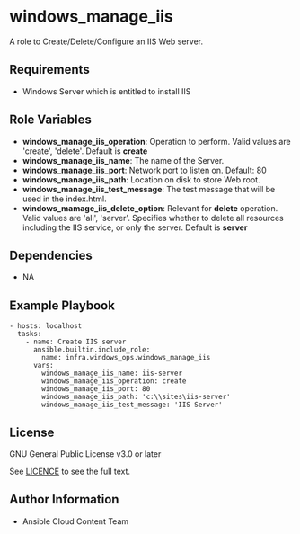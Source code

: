 windows_manage_iis
==================

A role to Create/Delete/Configure an IIS Web server.

Requirements
------------

* Windows Server which is entitled to install IIS

Role Variables
--------------

* **windows_manage_iis_operation**: Operation to perform. Valid values are 'create', 'delete'. Default is **create**
* **windows_manage_iis_name**: The name of the Server.
* **windows_manage_iis_port**: Network port to listen on. Default: 80
* **windows_manage_iis_path**: Location on disk to store Web root.
* **windows_manage_iis_test_message**: The test message that will be used in the index.html.
* **windows_mamage_iis_delete_option**: Relevant for **delete** operation. Valid values are 'all', 'server'. Specifies whether to delete all resources including the IIS service, or only the server. Default is **server**


Dependencies
------------

- NA

Example Playbook
----------------

    - hosts: localhost
      tasks:
        - name: Create IIS server
          ansible.builtin.include_role:
            name: infra.windows_ops.windows_manage_iis
          vars:
            windows_manage_iis_name: iis-server
            windows_manage_iis_operation: create
            windows_manage_iis_port: 80
            windows_manage_iis_path: 'c:\\sites\iis-server'
            windows_manage_iis_test_message: 'IIS Server'

License
-------

GNU General Public License v3.0 or later

See [LICENCE](https://github.com/redhat-cop/infra.windows_ops/blob/main/LICENSE) to see the full text.

Author Information
------------------

- Ansible Cloud Content Team
